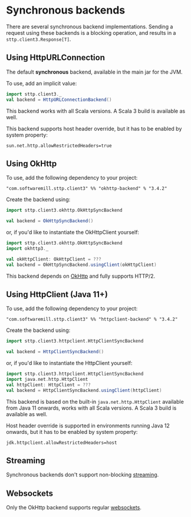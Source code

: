 # Synchronous backends

There are several synchronous backend implementations. Sending a request using these backends is a blocking operation, and results in a `sttp.client3.Response[T]`.

## Using HttpURLConnection

The default **synchronous** backend, available in the main jar for the JVM. 

To use, add an implicit value:

```scala
import sttp.client3._
val backend = HttpURLConnectionBackend()
```

This backend works with all Scala versions. A Scala 3 build is available as well.

This backend supports host header override, but it has to be enabled by system property:
```
sun.net.http.allowRestrictedHeaders=true
```

## Using OkHttp

To use, add the following dependency to your project:

```
"com.softwaremill.sttp.client3" %% "okhttp-backend" % "3.4.2"
```

Create the backend using:

```scala
import sttp.client3.okhttp.OkHttpSyncBackend

val backend = OkHttpSyncBackend()
```

or, if you'd like to instantiate the OkHttpClient yourself:

```scala
import sttp.client3.okhttp.OkHttpSyncBackend
import okhttp3._

val okHttpClient: OkHttpClient = ???
val backend = OkHttpSyncBackend.usingClient(okHttpClient)
```

This backend depends on [OkHttp](http://square.github.io/okhttp/) and fully supports HTTP/2.

## Using HttpClient (Java 11+)

To use, add the following dependency to your project:

```
"com.softwaremill.sttp.client3" %% "httpclient-backend" % "3.4.2"
```

Create the backend using:

```scala
import sttp.client3.httpclient.HttpClientSyncBackend

val backend = HttpClientSyncBackend()
```

or, if you'd like to instantiate the HttpClient yourself:

```scala
import sttp.client3.httpclient.HttpClientSyncBackend
import java.net.http.HttpClient
val httpClient: HttpClient = ???
val backend = HttpClientSyncBackend.usingClient(httpClient)
```

This backend is based on the built-in `java.net.http.HttpClient` available from Java 11 onwards, works with all Scala versions. A Scala 3 build is available as well.

Host header override is supported in environments running Java 12 onwards, but it has to be enabled by system property:
```
jdk.httpclient.allowRestrictedHeaders=host
```

## Streaming

Synchronous backends don't support non-blocking [streaming](../requests/streaming.md).

## Websockets

Only the OkHttp backend supports regular [websockets](../websockets.md).
